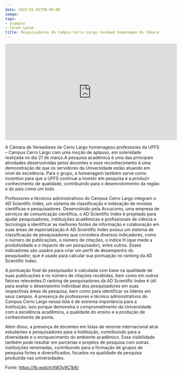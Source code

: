 ```yaml
---
date: 2023-01-01T00:00:00
image: 
tags:
- example
- lorem ipsum
title: Pesquisadores do Campus Cerro Largo recebem homenagem da Câmara de Vereadores
---
```


<iframe width="560" height="315" src="https://fb.watch/jtW3y9C1b6/" frameborder="0" allowfullscreen></iframe>


A Câmara de Vereadores de Cerro Largo homenageou professores da UFFS – Campus Cerro Largo com uma moção de aplauso, em solenidade realizada no dia 21 de março.A pesquisa acadêmica é uma das principais atividades desenvolvidas pelos docentes e esse reconhecimento é uma demonstração de que os servidores da Universidade estão atuando em nível de excelência. Para o grupo, a homenagem também serve como incentivo para que a UFFS continue a investir em pesquisa e a produzir conhecimento de qualidade, contribuindo para o desenvolvimento da região e do país como um todo.

Professores e técnicos administrativos do Campus Cerro Largo integram o AD Scientific Index, um sistema de classificação e indexação de revistas científicas e pesquisadores. Desenvolvido pela Accucoms, uma empresa de serviços de comunicação científica, o AD Scientific Index é projetado para ajudar pesquisadores, instituições acadêmicas e profissionais de ciência e tecnologia a identificar as melhores fontes de informação e colaboração em suas áreas de especialização.A AD Scientific Index possui um sistema de classificação de pesquisadores que considera diversos indicadores, como o número de publicações, o número de citações, o índice H (que mede a produtividade e o impacto de um pesquisador), entre outros. Esses indicadores são usados para criar um perfil de desempenho do pesquisador, que é usado para calcular sua pontuação no ranking da AD Scientific Index.

A pontuação final do pesquisador é calculada com base na qualidade de suas publicações e no número de citações recebidas, bem como em outros fatores relevantes.O ranking de pesquisadores da AD Scientific Index é útil para avaliar o desempenho individual dos pesquisadores em suas respectivas áreas de pesquisa, bem como para identificar os líderes em seus campos. A presença de professores e técnico administrativos do Campus Cerro Largo nessa lista é de extrema importância para a Instituição, isso porque demonstra o comprometimento da Universidade com a excelência acadêmica, a qualidade do ensino e a produção de conhecimento de ponta.

Além disso, a presença de docentes em listas de renome internacional atrai estudantes e pesquisadores para a Instituição, contribuindo para a diversidade e o enriquecimento do ambiente acadêmico. Essa visibilidade também pode resultar em parcerias e projetos de pesquisa com outras instituições renomadas, contribuindo para a formação de grupos de pesquisa fortes e diversificados, focados na qualidade da pesquisa produzida nas universidades.

Fonte: <https://fb.watch/jtW3y9C1b6/>

